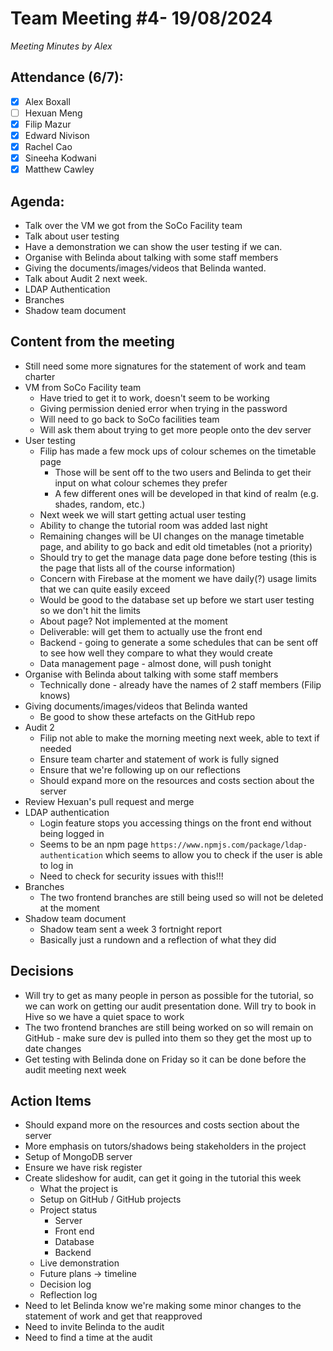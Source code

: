 # Team Meeting #4- 19/08/2024

*Meeting Minutes by Alex*

## Attendance (6/7):

- [X] Alex Boxall
- [ ] Hexuan Meng
- [X] Filip Mazur
- [X] Edward Nivison
- [X] Rachel Cao
- [X] Sineeha Kodwani
- [X] Matthew Cawley

## Agenda:

- Talk over the VM we got from the SoCo Facility team
- Talk about user testing
- Have a demonstration we can show the user testing if we can.
- Organise with Belinda about talking with some staff members
- Giving the documents/images/videos that Belinda wanted.
- Talk about Audit 2 next week.
- LDAP Authentication
- Branches
- Shadow team document

## Content from the meeting

- Still need some more signatures for the statement of work and team charter
- VM from SoCo Facility team
  - Have tried to get it to work, doesn't seem to be working
  - Giving permission denied error when trying in the password
  - Will need to go back to SoCo facilities team
  - Will ask them about trying to get more people onto the dev server
- User testing
  - Filip has made a few mock ups of colour schemes on the timetable page
    - Those will be sent off to the two users and Belinda to get their input on what colour schemes they prefer
    - A few different ones will be developed in that kind of realm (e.g. shades, random, etc.)
  - Next week we will start getting actual user testing
  - Ability to change the tutorial room was added last night
  - Remaining changes will be UI changes on the manage timetable page, and ability to go back and edit old timetables (not a priority)
  - Should try to get the manage data page done before testing (this is the page that lists all of the course information)
  - Concern with Firebase at the moment we have daily(?) usage limits that we can quite easily exceed
  - Would be good to the database set up before we start user testing so we don't hit the limits
  - About page? Not implemented at the moment
  - Deliverable: will get them to actually use the front end
  - Backend - going to generate a some schedules that can be sent off to see how well they compare to what they would create
  - Data management page - almost done, will push tonight
- Organise with Belinda about talking with some staff members
  - Technically done - already have the names of 2 staff members (Filip knows)
- Giving documents/images/videos that Belinda wanted
  - Be good to show these artefacts on the GitHub repo
- Audit 2
  - Filip not able to make the morning meeting next week, able to text if needed
  - Ensure team charter and statement of work is fully signed
  - Ensure that we're following up on our reflections
  - Should expand more on the resources and costs section about the server
- Review Hexuan's pull request and merge 
- LDAP authentication
  - Login feature stops you accessing things on the front end without being logged in
  - Seems to be an npm page `https://www.npmjs.com/package/ldap-authentication` which seems to allow you to check if the user is able to log in
  - Need to check for security issues with this!!!
- Branches
  - The two frontend branches are still being used so will not be deleted at the moment
- Shadow team document
  - Shadow team sent a week 3 fortnight report
  - Basically just a rundown and a reflection of what they did
 
## Decisions
- Will try to get as many people in person as possible for the tutorial, so we can work on getting our audit presentation done. Will try to book in Hive so we have a quiet space to work
- The two frontend branches are still being worked on so will remain on GitHub - make sure dev is pulled into them so they get the most up to date changes
- Get testing with Belinda done on Friday so it can be done before the audit meeting next week

## Action Items
- Should expand more on the resources and costs section about the server
- More emphasis on tutors/shadows being stakeholders in the project
- Setup of MongoDB server
- Ensure we have risk register
- Create slideshow for audit, can get it going in the tutorial this week
  - What the project is
  - Setup on GitHub / GitHub projects
  - Project status
    - Server
    - Front end
    - Database
    - Backend
  - Live demonstration   
  - Future plans -> timeline
  - Decision log
  - Reflection log
- Need to let Belinda know we're making some minor changes to the statement of work and get that reapproved
- Need to invite Belinda to the audit
- Need to find a time at the audit
